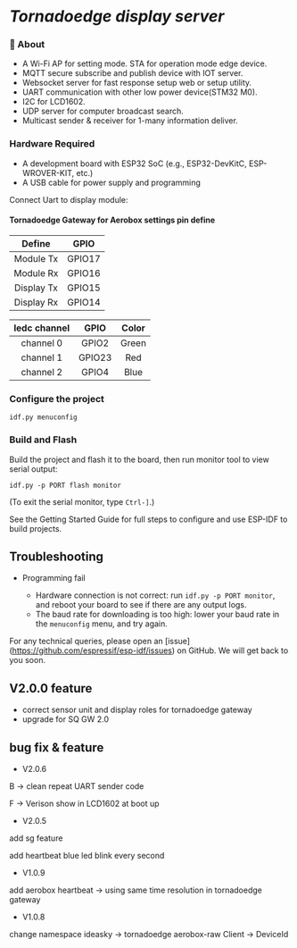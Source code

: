 # _Tornadoedge display server_

### 🧐 About <a name = "about"></a>
* A Wi-Fi AP for setting mode. STA for operation mode edge device.
* MQTT secure subscribe and publish device with IOT server.
* Websocket server for fast response setup web or setup utility.
* UART communication with other low power device(STM32 M0).
* I2C for LCD1602.
* UDP server for computer broadcast search.
* Multicast sender & receiver for 1-many information deliver.

### Hardware Required

* A development board with ESP32 SoC (e.g., ESP32-DevKitC, ESP-WROVER-KIT, etc.)
* A USB cable for power supply and programming

Connect Uart to display module:
#### Tornadoedge Gateway for Aerobox settings pin define
|Define|GPIO|
|:---:|:---:|
|Module Tx|GPIO17|
|Module Rx|GPIO16|
|Display Tx|GPIO15|
|Display Rx|GPIO14|

|ledc channel|GPIO|Color|
|:---:|:---:|:---:|
|channel 0|GPIO2|Green|
|channel 1|GPIO23|Red|
|channel 2|GPIO4|Blue|

### Configure the project

```
idf.py menuconfig
```

### Build and Flash

Build the project and flash it to the board, then run monitor tool to view serial output:

```
idf.py -p PORT flash monitor
```

(To exit the serial monitor, type ``Ctrl-]``.)

See the Getting Started Guide for full steps to configure and use ESP-IDF to build projects.

## Troubleshooting

* Programming fail

    * Hardware connection is not correct: run `idf.py -p PORT monitor`, and reboot your board to see if there are any output logs.
    * The baud rate for downloading is too high: lower your baud rate in the `menuconfig` menu, and try again.

For any technical queries, please open an [issue] (https://github.com/espressif/esp-idf/issues) on GitHub. We will get back to you soon.

## V2.0.0 feature
* correct sensor unit and display roles for tornadoedge gateway
* upgrade for SQ GW 2.0


## bug fix & feature

* V2.0.6

B -> clean repeat UART sender code

F -> Verison show in LCD1602 at boot up

* V2.0.5

add sg feature

add heartbeat blue led blink every second

* V1.0.9

add aerobox heartbeat -> using same time resolution in tornadoedge gateway

* V1.0.8

change namespace ideasky -> tornadoedge
aerobox-raw Client -> DeviceId